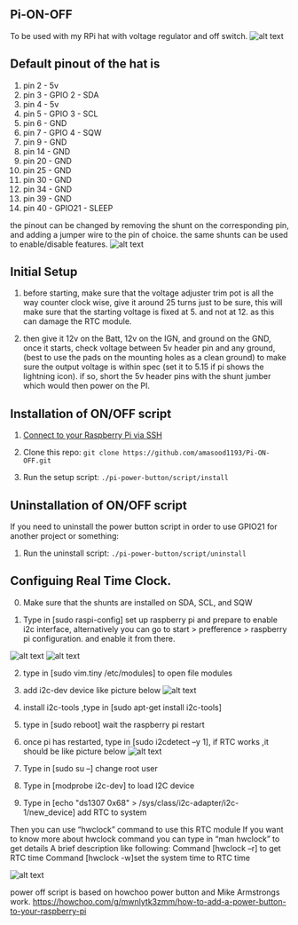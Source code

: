 ## Pi-ON-OFF

To be used with my RPi hat with voltage regulator and off switch. 
![alt text](https://github.com/amasood1193/Pi-ON-OFF/blob/8d26435a3e49da940b293ba6d257160a3ecb25c0/pihat.png)

## Default pinout of the hat is 

1. pin 2 - 5v
1. pin 3 - GPIO 2 - SDA 
1. pin 4 - 5v
1. pin 5 - GPIO 3 - SCL
1. pin 6 - GND
1. pin 7 - GPIO 4 - SQW
1. pin 9 - GND
1. pin 14 - GND
1. pin 20 - GND
1. pin 25 - GND
1. pin 30 - GND
1. pin 34 - GND
1. pin 39 - GND
1. pin 40 - GPIO21 - SLEEP

the pinout can be changed by removing the shunt on the corresponding pin, and adding a jumper wire to the pin of choice. the same shunts can be used to enable/disable features.
![alt text](https://github.com/amasood1193/Pi-ON-OFF/blob/49924ea4ff7896585d0b00afd07f6906150456ac/pictures/WhatsApp%20Image%202021-05-19%20at%207.50.35%20PM%20(2).jpeg)

## Initial Setup

1. before starting, make sure that the voltage adjuster trim pot is all the way counter clock wise, give it around 25 turns just to be sure, this will make sure that the starting voltage is fixed at 5. and not at 12. as this can damage the RTC module. 

2. then give it 12v on the Batt, 12v on the IGN, and ground on the GND, once it starts, check voltage between 5v header pin and any ground, (best to use the pads on the mounting holes as a clean ground) to make sure the output voltage is within spec (set it to 5.15 if pi shows the lightning icon). if so, short the 5v header pins with the shunt jumber which would then power on the PI. 

## Installation of ON/OFF script

1. [Connect to your Raspberry Pi via SSH](https://www.raspberrypi.org/documentation/remote-access/ssh/)

2. Clone this repo: `git clone https://github.com/amasood1193/Pi-ON-OFF.git`
3. Run the setup script: `./pi-power-button/script/install`

## Uninstallation of ON/OFF script

If you need to uninstall the power button script in order to use GPIO21 for another project or something:

1. Run the uninstall script: `./pi-power-button/script/uninstall`

## Configuing Real Time Clock. 

0. Make sure that the shunts are installed on SDA, SCL, and SQW

1. Type in [sudo raspi-config] set up raspberry pi and prepare to enable i2c interface, alternatively you can go to start > prefference > raspberry pi configuration. and enable it from there. 

![alt text](https://github.com/amasood1193/Pi-ON-OFF/blob/c7405fdc88c58e01fd788f40f2cd52225aeb679a/pictures/raspi%20config.JPG)
![alt text](https://github.com/amasood1193/Pi-ON-OFF/blob/19e3cf43d04addeb7a13eb8f7e7e76a83ab0a452/pictures/I2c%20enable.JPG)

2. type in [sudo vim.tiny /etc/modules] to open file modules

3. add i2c-dev device like picture below
![alt text](https://github.com/amasood1193/Pi-ON-OFF/blob/b28de494a65fcb38d893d0694359a955f7aacae2/pictures/add%20i2c%20device.JPG)

4. install i2c-tools ,type in [sudo apt-get install i2c-tools]

5. type in [sudo reboot] wait the raspberry pi restart

6. once pi has restarted, type in [sudo i2cdetect –y 1], if RTC works ,it should be like picture below
![alt text](https://github.com/amasood1193/Pi-ON-OFF/blob/b28de494a65fcb38d893d0694359a955f7aacae2/pictures/WhatsApp%20Image%202021-05-19%20at%207.50.36%20PM%20(2).jpeg)

7. Type in [sudo su –] change root user

8. Type in [modprobe i2c-dev] to load I2C device

9. Type in [echo "ds1307 0x68" > /sys/class/i2c-adapter/i2c-1/new_device] add RTC to
system

Then you can use “hwclock” command to use this RTC module
If you want to know more about hwclock command you can type in “man
hwclock” to get details
A brief description like following:
Command [hwclock –r] to get RTC time
Command [hwclock -w]set the system time to RTC time

![alt text](https://github.com/amasood1193/Pi-ON-OFF/blob/d4b96212a2cd0fe9ab5a38cc26f32c51ae67bd68/pictures/WhatsApp%20Image%202021-05-19%20at%207.50.35%20PM.jpeg)

power off script is based on howchoo power button and Mike Armstrongs work. 
https://howchoo.com/g/mwnlytk3zmm/how-to-add-a-power-button-to-your-raspberry-pi
